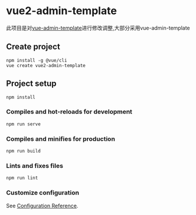 # vue2-admin-template

此项目是对[vue-admin-template](https://github.com/PanJiaChen/vue-admin-template)进行修改调整,大部分采用vue-admin-template

## Create project

```
npm install -g @vue/cli
vue create vue2-admin-template
```

## Project setup

```
npm install
```

### Compiles and hot-reloads for development

```
npm run serve
```

### Compiles and minifies for production

```
npm run build
```

### Lints and fixes files

```
npm run lint
```

### Customize configuration

See [Configuration Reference](https://cli.vuejs.org/config/).
